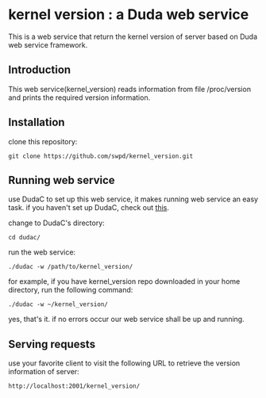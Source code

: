 kernel version : a Duda web service
====================================

This is a web service that return the kernel version of server based on Duda
web service framework.

## Introduction ##
This web service(kernel\_version) reads information from file /proc/version and
prints the required version information.

## Installation ##
clone this repository:

    git clone https://github.com/swpd/kernel_version.git

## Running web service ##
use DudaC to set up this web service, it makes running web service an easy task.
if you haven't set up DudaC, check out [this](http://duda.io/documentation/dudac).

change to DudaC's directory:

    cd dudac/

run the web service:

    ./dudac -w /path/to/kernel_version/

for example, if you have kernel\_version repo downloaded in your home directory,
run the following command:

    ./dudac -w ~/kernel_version/

yes, that's it. if no errors occur our web service shall be up and running.

## Serving requests ##
use your favorite client to visit the following URL to retrieve the version 
information of server:

    http://localhost:2001/kernel_version/
